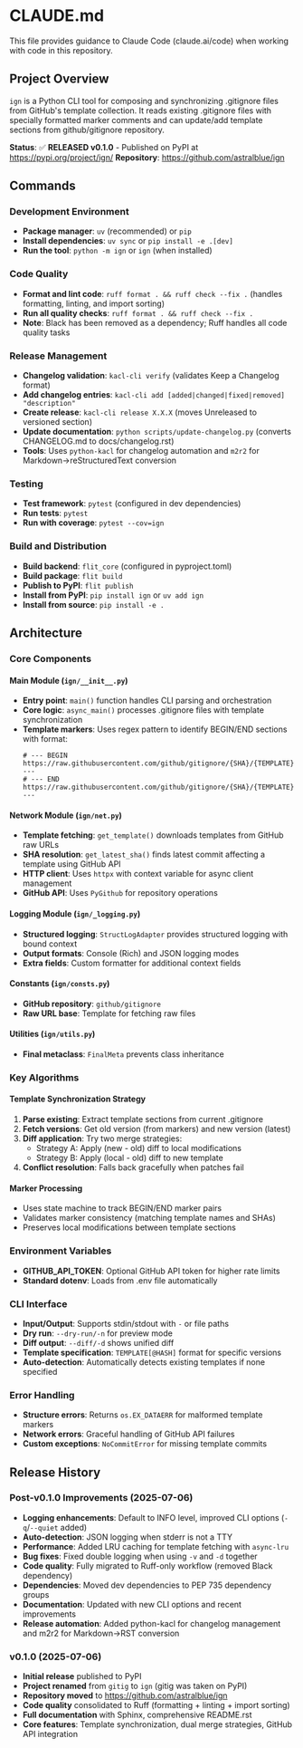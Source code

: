 # CLAUDE.md

This file provides guidance to Claude Code (claude.ai/code) when working with code in this repository.

## Project Overview

`ign` is a Python CLI tool for composing and synchronizing .gitignore files from GitHub's template collection. It reads existing .gitignore files with specially formatted marker comments and can update/add template sections from github/gitignore repository.

**Status**: ✅ **RELEASED v0.1.0** - Published on PyPI at https://pypi.org/project/ign/
**Repository**: https://github.com/astralblue/ign

## Commands

### Development Environment
- **Package manager**: `uv` (recommended) or `pip`
- **Install dependencies**: `uv sync` or `pip install -e .[dev]`
- **Run the tool**: `python -m ign` or `ign` (when installed)

### Code Quality
- **Format and lint code**: `ruff format . && ruff check --fix .` (handles formatting, linting, and import sorting)
- **Run all quality checks**: `ruff format . && ruff check --fix .`
- **Note**: Black has been removed as a dependency; Ruff handles all code quality tasks

### Release Management
- **Changelog validation**: `kacl-cli verify` (validates Keep a Changelog format)
- **Add changelog entries**: `kacl-cli add [added|changed|fixed|removed] "description"`
- **Create release**: `kacl-cli release X.X.X` (moves Unreleased to versioned section)
- **Update documentation**: `python scripts/update-changelog.py` (converts CHANGELOG.md to docs/changelog.rst)
- **Tools**: Uses `python-kacl` for changelog automation and `m2r2` for Markdown→reStructuredText conversion

### Testing
- **Test framework**: `pytest` (configured in dev dependencies)
- **Run tests**: `pytest` 
- **Run with coverage**: `pytest --cov=ign`

### Build and Distribution
- **Build backend**: `flit_core` (configured in pyproject.toml)
- **Build package**: `flit build`
- **Publish to PyPI**: `flit publish`
- **Install from PyPI**: `pip install ign` or `uv add ign`
- **Install from source**: `pip install -e .`

## Architecture

### Core Components

#### Main Module (`ign/__init__.py`)
- **Entry point**: `main()` function handles CLI parsing and orchestration
- **Core logic**: `async_main()` processes .gitignore files with template synchronization
- **Template markers**: Uses regex pattern to identify BEGIN/END sections with format:
  ```
  # --- BEGIN https://raw.githubusercontent.com/github/gitignore/{SHA}/{TEMPLATE}.gitignore ---
  # --- END https://raw.githubusercontent.com/github/gitignore/{SHA}/{TEMPLATE}.gitignore ---
  ```

#### Network Module (`ign/net.py`)
- **Template fetching**: `get_template()` downloads templates from GitHub raw URLs
- **SHA resolution**: `get_latest_sha()` finds latest commit affecting a template using GitHub API
- **HTTP client**: Uses `httpx` with context variable for async client management
- **GitHub API**: Uses `PyGithub` for repository operations

#### Logging Module (`ign/_logging.py`)
- **Structured logging**: `StructLogAdapter` provides structured logging with bound context
- **Output formats**: Console (Rich) and JSON logging modes
- **Extra fields**: Custom formatter for additional context fields

#### Constants (`ign/consts.py`)
- **GitHub repository**: `github/gitignore`
- **Raw URL base**: Template for fetching raw files

#### Utilities (`ign/utils.py`)
- **Final metaclass**: `FinalMeta` prevents class inheritance

### Key Algorithms

#### Template Synchronization Strategy
1. **Parse existing**: Extract template sections from current .gitignore
2. **Fetch versions**: Get old version (from markers) and new version (latest)
3. **Diff application**: Try two merge strategies:
   - Strategy A: Apply (new - old) diff to local modifications
   - Strategy B: Apply (local - old) diff to new template
4. **Conflict resolution**: Falls back gracefully when patches fail

#### Marker Processing
- Uses state machine to track BEGIN/END marker pairs
- Validates marker consistency (matching template names and SHAs)
- Preserves local modifications between template sections

### Environment Variables
- **GITHUB_API_TOKEN**: Optional GitHub API token for higher rate limits
- **Standard dotenv**: Loads from .env file automatically

### CLI Interface
- **Input/Output**: Supports stdin/stdout with `-` or file paths
- **Dry run**: `--dry-run/-n` for preview mode
- **Diff output**: `--diff/-d` shows unified diff
- **Template specification**: `TEMPLATE[@HASH]` format for specific versions
- **Auto-detection**: Automatically detects existing templates if none specified

### Error Handling
- **Structure errors**: Returns `os.EX_DATAERR` for malformed template markers
- **Network errors**: Graceful handling of GitHub API failures
- **Custom exceptions**: `NoCommitError` for missing template commits

## Release History

### Post-v0.1.0 Improvements (2025-07-06)
- **Logging enhancements**: Default to INFO level, improved CLI options (`-q`/`--quiet` added)
- **Auto-detection**: JSON logging when stderr is not a TTY
- **Performance**: Added LRU caching for template fetching with `async-lru`
- **Bug fixes**: Fixed double logging when using `-v` and `-d` together
- **Code quality**: Fully migrated to Ruff-only workflow (removed Black dependency)
- **Dependencies**: Moved dev dependencies to PEP 735 dependency groups
- **Documentation**: Updated with new CLI options and recent improvements
- **Release automation**: Added python-kacl for changelog management and m2r2 for Markdown→RST conversion

### v0.1.0 (2025-07-06)
- **Initial release** published to PyPI
- **Project renamed** from `gitig` to `ign` (gitig was taken on PyPI)
- **Repository moved** to https://github.com/astralblue/ign
- **Code quality** consolidated to Ruff (formatting + linting + import sorting)
- **Full documentation** with Sphinx, comprehensive README.rst
- **Core features**: Template synchronization, dual merge strategies, GitHub API integration
